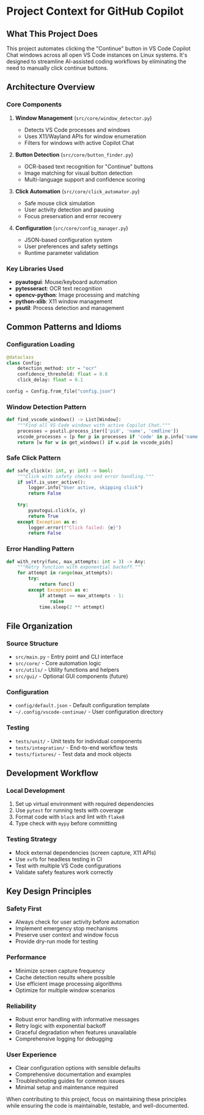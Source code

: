 # Project Context for GitHub Copilot

## What This Project Does
This project automates clicking the "Continue" button in VS Code Copilot Chat windows across all open VS Code instances on Linux systems. It's designed to streamline AI-assisted coding workflows by eliminating the need to manually click continue buttons.

## Architecture Overview

### Core Components
1. **Window Management** (`src/core/window_detector.py`)
   - Detects VS Code processes and windows
   - Uses X11/Wayland APIs for window enumeration
   - Filters for windows with active Copilot Chat

2. **Button Detection** (`src/core/button_finder.py`)
   - OCR-based text recognition for "Continue" buttons
   - Image matching for visual button detection
   - Multi-language support and confidence scoring

3. **Click Automation** (`src/core/click_automator.py`)
   - Safe mouse click simulation
   - User activity detection and pausing
   - Focus preservation and error recovery

4. **Configuration** (`src/core/config_manager.py`)
   - JSON-based configuration system
   - User preferences and safety settings
   - Runtime parameter validation

### Key Libraries Used
- **pyautogui**: Mouse/keyboard automation
- **pytesseract**: OCR text recognition
- **opencv-python**: Image processing and matching
- **python-xlib**: X11 window management
- **psutil**: Process detection and management

## Common Patterns and Idioms

### Configuration Loading
```python
@dataclass
class Config:
    detection_method: str = "ocr"
    confidence_threshold: float = 0.8
    click_delay: float = 0.1
    
config = Config.from_file("config.json")
```

### Window Detection Pattern
```python
def find_vscode_windows() -> List[Window]:
    """Find all VS Code windows with active Copilot Chat."""
    processes = psutil.process_iter(['pid', 'name', 'cmdline'])
    vscode_processes = [p for p in processes if 'code' in p.info['name']]
    return [w for w in get_windows() if w.pid in vscode_pids]
```

### Safe Click Pattern
```python
def safe_click(x: int, y: int) -> bool:
    """Click with safety checks and error handling."""
    if self.is_user_active():
        logger.info("User active, skipping click")
        return False
    
    try:
        pyautogui.click(x, y)
        return True
    except Exception as e:
        logger.error(f"Click failed: {e}")
        return False
```

### Error Handling Pattern
```python
def with_retry(func, max_attempts: int = 3) -> Any:
    """Retry function with exponential backoff."""
    for attempt in range(max_attempts):
        try:
            return func()
        except Exception as e:
            if attempt == max_attempts - 1:
                raise
            time.sleep(2 ** attempt)
```

## File Organization

### Source Structure
- `src/main.py` - Entry point and CLI interface
- `src/core/` - Core automation logic
- `src/utils/` - Utility functions and helpers
- `src/gui/` - Optional GUI components (future)

### Configuration
- `config/default.json` - Default configuration template
- `~/.config/vscode-continue/` - User configuration directory

### Testing
- `tests/unit/` - Unit tests for individual components
- `tests/integration/` - End-to-end workflow tests
- `tests/fixtures/` - Test data and mock objects

## Development Workflow

### Local Development
1. Set up virtual environment with required dependencies
2. Use `pytest` for running tests with coverage
3. Format code with `black` and lint with `flake8`
4. Type check with `mypy` before committing

### Testing Strategy
- Mock external dependencies (screen capture, X11 APIs)
- Use `xvfb` for headless testing in CI
- Test with multiple VS Code configurations
- Validate safety features work correctly

## Key Design Principles

### Safety First
- Always check for user activity before automation
- Implement emergency stop mechanisms
- Preserve user context and window focus
- Provide dry-run mode for testing

### Performance
- Minimize screen capture frequency
- Cache detection results where possible
- Use efficient image processing algorithms
- Optimize for multiple window scenarios

### Reliability
- Robust error handling with informative messages
- Retry logic with exponential backoff
- Graceful degradation when features unavailable
- Comprehensive logging for debugging

### User Experience
- Clear configuration options with sensible defaults
- Comprehensive documentation and examples
- Troubleshooting guides for common issues
- Minimal setup and maintenance required

When contributing to this project, focus on maintaining these principles while ensuring the code is maintainable, testable, and well-documented.
